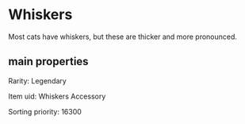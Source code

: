 # Whiskers

Most cats have whiskers, but these are thicker and more pronounced.

## main properties

Rarity: Legendary

Item uid: Whiskers Accessory

Sorting priority: 16300